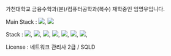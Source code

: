 가천대학교 금융수학과(본)/컴퓨터공학과(복수) 재학중인 임명우입니다.

Main Stack : <img src="https://img.shields.io/badge/Flutter-02569B?style=for-the-badge&logo=Flutter&logoColor=white">, <img src="https://img.shields.io/badge/Dart-0175C2?style=for-the-badge&logo=Dart&logoColor=white">

Stack : <img src="https://img.shields.io/badge/Flutter-02569B?style=for-the-badge&logo=Flutter&logoColor=white">, <img src="https://img.shields.io/badge/Dart-0175C2?style=for-the-badge&logo=Dart&logoColor=white">, <img src="https://img.shields.io/badge/JavaScript-F7DF1E?style=for-the-badge&logo=JavaScript&logoColor=white">, <img src="https://img.shields.io/badge/React-61DAFB?style=for-the-badge&logo=React&logoColor=white">, <img src="https://img.shields.io/badge/MySQL-4479A1?style=for-the-badge&logo=MySQL&logoColor=white">, <img src="https://img.shields.io/badge/html5-E34F26?style=for-the-badge&logo=html5&logoColor=white">, <img src="https://img.shields.io/badge/CSS3-1572B6?style=for-the-badge&logo=CSS3&logoColor=white">, 

License : 네트워크 관리사 2급 / SQLD
